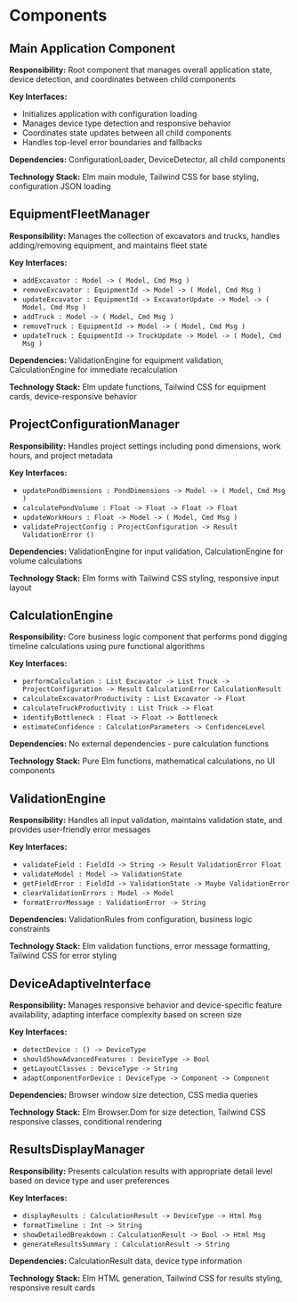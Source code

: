 # Components

## Main Application Component
**Responsibility:** Root component that manages overall application state, device detection, and coordinates between child components

**Key Interfaces:**
- Initializes application with configuration loading
- Manages device type detection and responsive behavior
- Coordinates state updates between all child components
- Handles top-level error boundaries and fallbacks

**Dependencies:** ConfigurationLoader, DeviceDetector, all child components

**Technology Stack:** Elm main module, Tailwind CSS for base styling, configuration JSON loading

## EquipmentFleetManager
**Responsibility:** Manages the collection of excavators and trucks, handles adding/removing equipment, and maintains fleet state

**Key Interfaces:**
- `addExcavator : Model -> ( Model, Cmd Msg )`
- `removeExcavator : EquipmentId -> Model -> ( Model, Cmd Msg )`
- `updateExcavator : EquipmentId -> ExcavatorUpdate -> Model -> ( Model, Cmd Msg )`
- `addTruck : Model -> ( Model, Cmd Msg )`
- `removeTruck : EquipmentId -> Model -> ( Model, Cmd Msg )`
- `updateTruck : EquipmentId -> TruckUpdate -> Model -> ( Model, Cmd Msg )`

**Dependencies:** ValidationEngine for equipment validation, CalculationEngine for immediate recalculation

**Technology Stack:** Elm update functions, Tailwind CSS for equipment cards, device-responsive behavior

## ProjectConfigurationManager
**Responsibility:** Handles project settings including pond dimensions, work hours, and project metadata

**Key Interfaces:**
- `updatePondDimensions : PondDimensions -> Model -> ( Model, Cmd Msg )`
- `calculatePondVolume : Float -> Float -> Float -> Float`
- `updateWorkHours : Float -> Model -> ( Model, Cmd Msg )`
- `validateProjectConfig : ProjectConfiguration -> Result ValidationError ()`

**Dependencies:** ValidationEngine for input validation, CalculationEngine for volume calculations

**Technology Stack:** Elm forms with Tailwind CSS styling, responsive input layout

## CalculationEngine
**Responsibility:** Core business logic component that performs pond digging timeline calculations using pure functional algorithms

**Key Interfaces:**
- `performCalculation : List Excavator -> List Truck -> ProjectConfiguration -> Result CalculationError CalculationResult`
- `calculateExcavatorProductivity : List Excavator -> Float`
- `calculateTruckProductivity : List Truck -> Float`
- `identifyBottleneck : Float -> Float -> Bottleneck`
- `estimateConfidence : CalculationParameters -> ConfidenceLevel`

**Dependencies:** No external dependencies - pure calculation functions

**Technology Stack:** Pure Elm functions, mathematical calculations, no UI components

## ValidationEngine
**Responsibility:** Handles all input validation, maintains validation state, and provides user-friendly error messages

**Key Interfaces:**
- `validateField : FieldId -> String -> Result ValidationError Float`
- `validateModel : Model -> ValidationState`
- `getFieldError : FieldId -> ValidationState -> Maybe ValidationError`
- `clearValidationErrors : Model -> Model`
- `formatErrorMessage : ValidationError -> String`

**Dependencies:** ValidationRules from configuration, business logic constraints

**Technology Stack:** Elm validation functions, error message formatting, Tailwind CSS for error styling

## DeviceAdaptiveInterface
**Responsibility:** Manages responsive behavior and device-specific feature availability, adapting interface complexity based on screen size

**Key Interfaces:**
- `detectDevice : () -> DeviceType`
- `shouldShowAdvancedFeatures : DeviceType -> Bool`
- `getLayoutClasses : DeviceType -> String`
- `adaptComponentForDevice : DeviceType -> Component -> Component`

**Dependencies:** Browser window size detection, CSS media queries

**Technology Stack:** Elm Browser.Dom for size detection, Tailwind CSS responsive classes, conditional rendering

## ResultsDisplayManager
**Responsibility:** Presents calculation results with appropriate detail level based on device type and user preferences

**Key Interfaces:**
- `displayResults : CalculationResult -> DeviceType -> Html Msg`
- `formatTimeline : Int -> String`
- `showDetailedBreakdown : CalculationResult -> Bool -> Html Msg`
- `generateResultsSummary : CalculationResult -> String`

**Dependencies:** CalculationResult data, device type information

**Technology Stack:** Elm HTML generation, Tailwind CSS for results styling, responsive result cards
